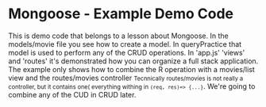 # Mongoose - Example Demo Code

This is demo code that belongs to a lesson about Mongoose. In the models/movie file you see how to create a model. In queryPractice that model is used to perform any of the CRUD operations. In 'app.js' 'views' and 'routes' it's demonstrated how you can organize a full stack application. The example only shows how to combine the R operation with a movies/list view and the routes/movies controller <small>Tecnnically routes/movies is not really a controller, but it contains one( everything withing in `(req, res)=> {...}`</small>. We're going to combine any of the CUD in CRUD later.